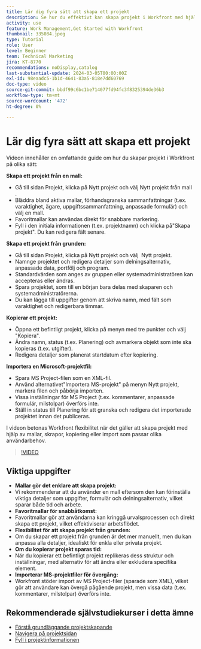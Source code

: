 ```yaml
---
title: Lär dig fyra sätt att skapa ett projekt
description: Se hur du effektivt kan skapa projekt i Workfront med hjälp av mallar, från scratch, kopiera befintliga projekt eller importera Microsoft Project-filer som är anpassade efter olika användarbehov.
activity: use
feature: Work Management,Get Started with Workfront
thumbnail: 335084.jpeg
type: Tutorial
role: User
level: Beginner
team: Technical Marketing
jira: KT-8770
recommendations: noDisplay,catalog
last-substantial-update: 2024-03-05T00:00:00Z
exl-id: 98eaadc5-1b1d-4641-83a5-818e7dd60769
doc-type: video
source-git-commit: bbdf99c6bc1be714077fd94fc3f8325394de36b3
workflow-type: tm+mt
source-wordcount: '472'
ht-degree: 0%

---
```


# Lär dig fyra sätt att skapa ett projekt

Videon innehåller en omfattande guide om hur du skapar projekt i Workfront på olika sätt:

**Skapa ett projekt från en mall:**

* Gå till sidan Projekt, klicka på Nytt projekt och välj Nytt projekt från mall &#x200B;.
* Bläddra bland aktiva mallar, förhandsgranska sammanfattningar (t.ex. varaktighet, ägare, uppgiftssammanfattning, anpassade formulär) och välj en mall. &#x200B;
* Favoritmallar kan användas direkt för snabbare markering. &#x200B;
* Fyll i den initiala informationen (t.ex. projektnamn) och klicka på &#x200B;&quot;Skapa projekt&quot;. Du kan redigera fält senare. &#x200B;

**Skapa ett projekt från grunden:**

* Gå till sidan Projekt, klicka på Nytt projekt och välj &#x200B; Nytt projekt.
* Namnge projektet och redigera detaljer som delningsalternativ, anpassade data, portfölj och program. &#x200B;
* Standardvärden som anges av gruppen eller systemadministratören kan accepteras eller ändras. &#x200B;
* Spara projektet, som till en början bara delas med skaparen och systemadministratörerna. &#x200B;
* Du kan lägga till uppgifter genom att skriva namn, med fält som varaktighet och redigerbara timmar. &#x200B;

**Kopierar ett projekt:**

* Öppna ett befintligt projekt, klicka på menyn med tre punkter och välj &#x200B;&quot;Kopiera&quot;.
* Ändra namn, status (t.ex. Planering) och avmarkera objekt som inte ska kopieras (t.ex. utgifter). &#x200B;
* Redigera detaljer som planerat startdatum efter kopiering. &#x200B;

**Importera en Microsoft-projektfil:**

* Spara MS Project-filen som en XML-fil. &#x200B;
* Använd alternativet&quot;Importera MS-projekt&quot; på menyn Nytt projekt, markera filen och påbörja importen. &#x200B;
* Vissa inställningar för MS Project (t.ex. kommentarer, anpassade formulär, milstolpar) överförs inte. &#x200B;
* Ställ in status till Planering för att granska och redigera det importerade projektet innan det publiceras. &#x200B;


I videon betonas Workfront flexibilitet när det gäller att skapa projekt med hjälp av mallar, skrapor, kopiering eller import som passar olika användarbehov. &#x200B;

>[!VIDEO](https://video.tv.adobe.com/v/3432176/?quality=12&learn=on&enablevpops=1&captions=swe)

## Viktiga uppgifter

* **Mallar gör det enklare att skapa projekt:**
* Vi rekommenderar att du använder en mall eftersom den kan förinställa viktiga detaljer som uppgifter, formulär och delningsalternativ, vilket sparar både tid och arbete. &#x200B;
* **Favoritmallar för snabbåtkomst:**
* Favoritmallar gör att användarna kan kringgå urvalsprocessen och direkt skapa ett projekt, vilket effektiviserar arbetsflödet. &#x200B;
* **Flexibilitet för att skapa projekt från grunden:**
* Om du skapar ett projekt från grunden är det mer manuellt, men du kan anpassa alla detaljer, idealiskt för enkla eller privata projekt. &#x200B;
* **Om du kopierar projekt sparas tid:**
* När du kopierar ett befintligt projekt replikeras dess struktur och inställningar, med alternativ för att ändra eller exkludera specifika element. &#x200B;
* **Importerar MS-projektfiler för övergång:**
* Workfront stöder import av MS Project-filer (sparade som XML), vilket gör att användare kan övergå pågående projekt, men vissa data (t.ex. kommentarer, milstolpar) överförs inte. &#x200B;



## Rekommenderade självstudiekurser i detta ämne

* [Förstå grundläggande projektskapande](/help/manage-work/projects/understand-basic-project-creation.md)
* [Navigera på projektsidan](/help/manage-work/projects/navigate-the-project-page.md)
* [Fyll i projektinformationen](/help/manage-work/projects/fill-in-the-project-details.md)

